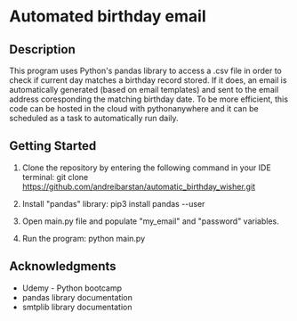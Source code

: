 # Automated birthday email


## Description

This program uses Python's pandas library to access a .csv file in order to check if current day matches a birthday record stored. If it does, an email is automatically generated (based on email templates) and sent to the email address coresponding the matching birthday date. To be more efficient, this code can be hosted in the cloud with pythonanywhere and it can be scheduled as a task to automatically run daily.


## Getting Started

1. Clone the repository by entering the following command in your IDE terminal:
	 git clone https://github.com/andreibarstan/automatic_birthday_wisher.git

2. Install "pandas" library:
	 pip3 install pandas --user 

3. Open main.py file and populate "my_email" and "password" variables. 

3. Run the program:
	  python main.py


## Acknowledgments

* Udemy - Python bootcamp
* pandas library documentation
* smtplib library documentation
